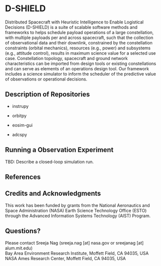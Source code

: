# D-SHIELD

Distributed Spacecraft with Heuristic Intelligence to Enable Logistical Decisions (D-SHIELD) is a suite of scalable software methods and frameworks 
to helps schedule payload operations of a large constellation, with multiple payloads per and across spacecraft, such that the collection of observational
data and their downlink, constrained by the constellation constraints (orbital mechanics), resources (e.g., power) and subsystems (e.g., attitude control), 
results in maximum science value for a selected use case. Constellation topology, spacecraft and ground network characteristics can be imported 
from design tools or existing constellations and can serve as elements of an operations design tool. Our framework includes a science 
simulator to inform the scheduler of the predictive value of observations or operational decisions.

## Description of Repositories

- instrupy

- orbitpy

- eosim-gui

- adcspy

## Running a Observation Experiment

TBD: Describe a closed-loop simulation run.

## References

## Credits and Acknowledgments

This work has been funded by grants from the National Aeronautics and Space Administration (NASA) Earth Science Technology Office (ESTO) through the Advanced Information Systems Technology (AIST) Program.

## Questions?

Please contact Sreeja Nag (sreeja.nag [at] nasa.gov or sreejanag [at] alum.mit.edu) <br>
Bay Area Environment Research Institute, Moffett Field, CA 94035, USA <br>
NASA Ames Research Center, Moffett Field, CA 94035, USA
